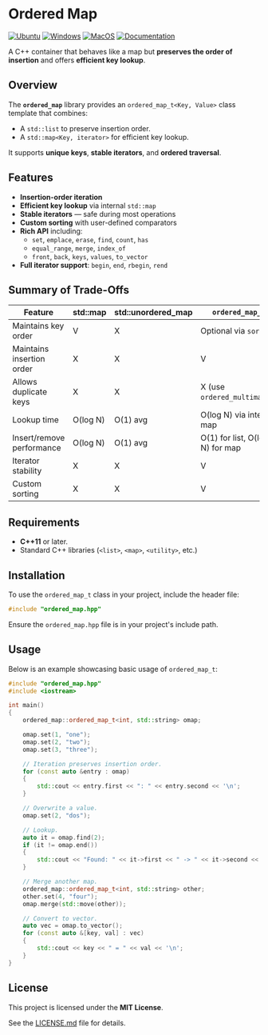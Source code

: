 # Ordered Map

[![Ubuntu](https://github.com/Galfurian/ordered_map/actions/workflows/ubuntu.yml/badge.svg)](https://github.com/Galfurian/ordered_map/actions/workflows/ubuntu.yml)
[![Windows](https://github.com/Galfurian/ordered_map/actions/workflows/windows.yml/badge.svg)](https://github.com/Galfurian/ordered_map/actions/workflows/windows.yml)
[![MacOS](https://github.com/Galfurian/ordered_map/actions/workflows/macos.yml/badge.svg)](https://github.com/Galfurian/ordered_map/actions/workflows/macos.yml)
[![Documentation](https://github.com/Galfurian/ordered_map/actions/workflows/documentation.yml/badge.svg)](https://github.com/Galfurian/ordered_map/actions/workflows/documentation.yml)

A C++ container that behaves like a map but **preserves the order of insertion** and offers **efficient key lookup**.

## Overview

The **`ordered_map`** library provides an `ordered_map_t<Key, Value>` class template that combines:

- A `std::list` to preserve insertion order.
- A `std::map<Key, iterator>` for efficient key lookup.

It supports **unique keys**, **stable iterators**, and **ordered traversal**.

## Features

- **Insertion-order iteration**
- **Efficient key lookup** via internal `std::map`
- **Stable iterators** — safe during most operations
- **Custom sorting** with user-defined comparators
- **Rich API** including:
  - `set`, `emplace`, `erase`, `find`, `count`, `has`
  - `equal_range`, `merge`, `index_of`
  - `front`, `back`, `keys`, `values`, `to_vector`
- **Full iterator support**: `begin`, `end`, `rbegin`, `rend`

## Summary of Trade-Offs

| Feature                   | std::map | std::unordered_map  | `ordered_map_t`                 |
|---------------------------|----------|---------------------|---------------------------------|
| Maintains key order       | V        | X                   | Optional via `sort()`           |
| Maintains insertion order | X        | X                   | V                               |
| Allows duplicate keys     | X        | X                   | X (use `ordered_multimap_t`)    |
| Lookup time               | O(log N) | O(1) avg            | O(log N) via internal map       |
| Insert/remove performance | O(log N) | O(1) avg            | O(1) for list, O(log N) for map |
| Iterator stability        | X        | X                   | V                               |
| Custom sorting            | X        | X                   | V                               |

## Requirements

- **C++11** or later.
- Standard C++ libraries (`<list>`, `<map>`, `<utility>`, etc.)

## Installation

To use the `ordered_map_t` class in your project, include the header file:

```c++
#include "ordered_map.hpp"
```

Ensure the `ordered_map.hpp` file is in your project's include path.

## Usage

Below is an example showcasing basic usage of `ordered_map_t`:

```c++
#include "ordered_map.hpp"
#include <iostream>

int main()
{
    ordered_map::ordered_map_t<int, std::string> omap;

    omap.set(1, "one");
    omap.set(2, "two");
    omap.set(3, "three");

    // Iteration preserves insertion order.
    for (const auto &entry : omap)
    {
        std::cout << entry.first << ": " << entry.second << '\n';
    }

    // Overwrite a value.
    omap.set(2, "dos");

    // Lookup.
    auto it = omap.find(2);
    if (it != omap.end())
    {
        std::cout << "Found: " << it->first << " -> " << it->second << '\n';
    }

    // Merge another map.
    ordered_map::ordered_map_t<int, std::string> other;
    other.set(4, "four");
    omap.merge(std::move(other));

    // Convert to vector.
    auto vec = omap.to_vector();
    for (const auto &[key, val] : vec)
    {
        std::cout << key << " = " << val << '\n';
    }
}
```

## License

This project is licensed under the **MIT License**.

See the [LICENSE.md](LICENSE.md) file for details.
